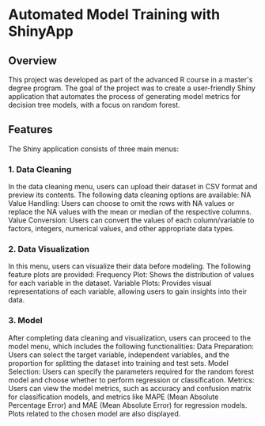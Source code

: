 # Automated Model Training with ShinyApp
## Overview
This project was developed as part of the advanced R course in a master's degree program. The goal of the project was to create a user-friendly Shiny application that automates the process of generating model metrics for decision tree models, with a focus on random forest.

## Features
The Shiny application consists of three main menus:

### 1. Data Cleaning
In the data cleaning menu, users can upload their dataset in CSV format and preview its contents. The following data cleaning options are available:
NA Value Handling: Users can choose to omit the rows with NA values or replace the NA values with the mean or median of the respective columns.
Value Conversion: Users can convert the values of each column/variable to factors, integers, numerical values, and other appropriate data types.

### 2. Data Visualization
In this menu, users can visualize their data before modeling. The following feature plots are provided:
Frequency Plot: Shows the distribution of values for each variable in the dataset.
Variable Plots: Provides visual representations of each variable, allowing users to gain insights into their data.

### 3. Model
After completing data cleaning and visualization, users can proceed to the model menu, which includes the following functionalities:
Data Preparation: Users can select the target variable, independent variables, and the proportion for splitting the dataset into training and test sets.
Model Selection: Users can specify the parameters required for the random forest model and choose whether to perform regression or classification.
Metrics: Users can view the model metrics, such as accuracy and confusion matrix for classification models, and metrics like MAPE (Mean Absolute Percentage Error) and MAE (Mean Absolute Error) for regression models. Plots related to the chosen model are also displayed.

